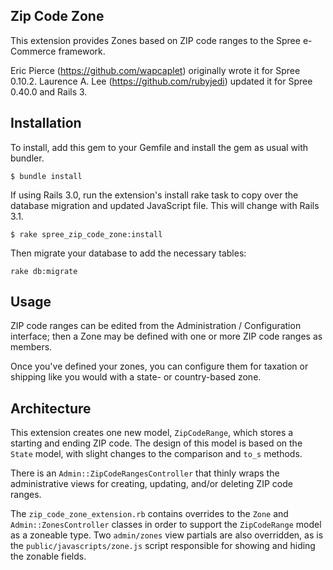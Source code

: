 Zip Code Zone
-------------

This extension provides Zones based on ZIP code ranges to the Spree e-Commerce
framework.

Eric Pierce (https://github.com/wapcaplet) originally wrote it for Spree 0.10.2.
Laurence A. Lee (https://github.com/rubyjedi) updated it for Spree 0.40.0 and Rails 3.


Installation
------------

To install, add this gem to your Gemfile and install the gem as usual with bundler.

    $ bundle install

If using Rails 3.0, run the extension's install rake task to copy over the database migration
and updated JavaScript file. This will change with Rails 3.1.

    $ rake spree_zip_code_zone:install

Then migrate your database to add the necessary tables:

    rake db:migrate


Usage
-----

ZIP code ranges can be edited from the Administration / Configuration interface; then a Zone
may be defined with one or more ZIP code ranges as members.

Once you've defined your zones, you can configure them for taxation or shipping like you
would with a state- or country-based zone.


Architecture
------------

This extension creates one new model, `ZipCodeRange`, which stores a starting
and ending ZIP code. The design of this model is based on the `State` model,
with slight changes to the comparison and `to_s` methods.

There is an `Admin::ZipCodeRangesController` that thinly wraps the administrative
views for creating, updating, and/or deleting ZIP code ranges.

The `zip_code_zone_extension.rb` contains overrides to the `Zone` and
`Admin::ZonesController` classes in order to support the `ZipCodeRange` model
as a zoneable type. Two `admin/zones` view partials are also overridden, as is the
`public/javascripts/zone.js` script responsible for showing and hiding the zonable
fields.

